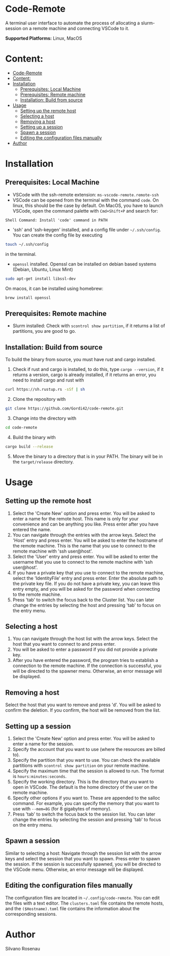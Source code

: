 # Code-Remote
A terminal user interface to automate the process of allocating a slurm-session on a remote machine and connecting VSCode to it.

**Supported Platforms:** Linux, MacOS

# Content:
- [Code-Remote](#code-remote)
- [Content:](#content)
- [Installation](#installation)
  - [Prerequisites: Local Machine](#prerequisites-local-machine)
  - [Prerequisites: Remote machine](#prerequisites-remote-machine)
  - [Installation: Build from source](#installation-build-from-source)
- [Usage](#usage)
  - [Setting up the remote host](#setting-up-the-remote-host)
  - [Selecting a host](#selecting-a-host)
  - [Removing a host](#removing-a-host)
  - [Setting up a session](#setting-up-a-session)
  - [Spawn a session](#spawn-a-session)
  - [Editing the configuration files manually](#editing-the-configuration-files-manually)
- [Author](#author)


# Installation
## Prerequisites: Local Machine
- VSCode with the ssh-remote extension: `ms-vscode-remote.remote-ssh`
- VSCode can be opened from the terminal with the command `code`. On linux, 
this should be the case by default. On MacOS, you have to launch VSCode, 
open the command palette with `Cmd+Shift+P` and search for:
```
Shell Command: Install 'code' command in PATH
```
- 'ssh' and 'ssh-keygen' installed, and a config file under `~/.ssh/config`. You can create the config file by executing 
```bash
touch ~/.ssh/config
```
in the terminal.
- `openssl` installed. Openssl can be installed on debian based systems (Debian, Ubuntu, Linux Mint)
```bash
sudo apt-get install libssl-dev
```
On macos, it can be installed using homebrew:
```bash
brew install openssl
```
## Prerequisites: Remote machine
- Slurm installed: Check with `scontrol show partition`, if it returns a list of partitions, you are good to go.
## Installation: Build from source
To build the binary from source, you must have rust and cargo installed.
1. Check if rust and cargo is installed, to do this, type `cargo --version`, if it returns a version, cargo is already installed, if it returns an error, you need to install cargo and rust with
```bash
curl https://sh.rustup.rs -sSf | sh
```
2. Clone the repository with 
```bash
git clone https://github.com/Gordi42/code-remote.git
```
3. Change into the directory with 
```bash
cd code-remote
```
4. Build the binary with 
```bash
cargo build --release
```
5. Move the binary to a directory that is in your PATH. The binary will be in the `target/release` directory.

# Usage
## Setting up the remote host
1. Select the 'Create New' option and press enter. You will be asked to enter a name for the remote host. 
This name is only for your convenience and can be anything you like. Press enter after you have entered the name.
2. You can navigate through the entries with the arrow keys. Select the 'Host' entry and press enter. 
You will be asked to enter the hostname of the remote machine. This is the name that you use to connect to the remote machine with 'ssh user@host'.
3. Select the 'User' entry and press enter. You will be asked to enter the username that you use to connect to the remote machine with 'ssh user@host'.
4. If you have a private key that you use to connect to the remote machine, select the 'IdentityFile' entry and press enter. Enter the absolute path to the private key file. If you do not have a private key, you can leave this entry empty, and you will be asked for the password when connecting to the remote machine.
5. Press 'tab' to switch the focus back to the Cluster list. You can later change the entries by selecting the host and pressing 'tab' to focus on the entry menu.
## Selecting a host
1. You can navigate through the host list with the arrow keys. Select the host that you want to connect to and press enter.
2. You will be asked to enter a password if you did not provide a private key.
3. After you have entered the password, the program tries to establish a connection to the remote machine. If the connection is successful, you will be directed to the spawner menu. Otherwise, an error message will be displayed.
## Removing a host
Select the host that you want to remove and press 'd'. You will be asked to confirm the deletion. If you confirm, the host will be removed from the list.
## Setting up a session
1. Select the 'Create New' option and press enter. You will be asked to enter a name for the session.
2. Specify the account that you want to use (where the resources are billed to).
3. Specify the partition that you want to use. You can check the available partitions with `scontrol show partition` on your remote machine.
4. Specify the maximum time that the session is allowed to run. The format is `hours:minutes:seconds`.
5. Specify the working directory. This is the directory that you want to open in VSCode. The default is the home directory of the user on the remote machine.
6. Specify other options if you want to. These are appended to the salloc command. For example, you can specify the memory that you want to use with `--mem=8G` (for 8 gigabytes of memory).
7. Press 'tab' to switch the focus back to the session list. You can later change the entries by selecting the session and pressing 'tab' to focus on the entry menu.
## Spawn a session
Similar to selecting a host: Navigate through the session list with the arrow keys and select the session that you want to spawn. Press enter to spawn the session. If the session is successfully spawned, you will be directed to the VSCode menu. Otherwise, an error message will be displayed.
## Editing the configuration files manually
The configuration files are located in `~/.config/code-remote`. You can edit the files with a text editor. The `clusters.toml` file contains the remote hosts, and the `($Hostname).toml` file contains the information about the corresponding sessions.

# Author
Silvano Rosenau
